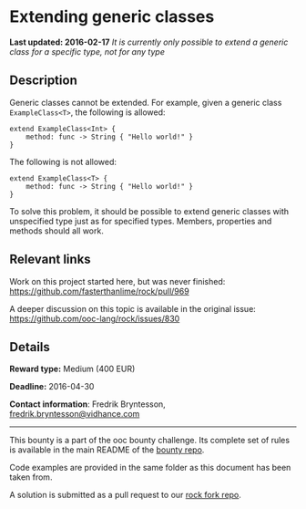 # Extending generic classes
**Last updated: 2016-02-17**
*It is currently only possible to extend a generic class for a specific type, not for any type*

## Description
Generic classes cannot be extended. For example, given a generic class `ExampleClass<T>`, the following is allowed:

```ooc
extend ExampleClass<Int> {
    method: func -> String { "Hello world!" }
}
```

The following is not allowed:

```ooc
extend ExampleClass<T> {
    method: func -> String { "Hello world!" }
}
```

To solve this problem, it should be possible to extend generic classes with unspecified type just as for specified types. Members, properties and methods should all work.

## Relevant links
Work on this project started here, but was never finished: https://github.com/fasterthanlime/rock/pull/969

A deeper discussion on this topic is available in the original issue: https://github.com/ooc-lang/rock/issues/830

## Details
**Reward type:** Medium (400 EUR)

**Deadline:** 2016-04-30

**Contact information**: Fredrik Bryntesson, [fredrik.bryntesson@vidhance.com](mailto:fredrik.bryntesson@vidhance.com)

---

This bounty is a part of the ooc bounty challenge. Its complete set of rules is available in the main README of the [bounty repo](https://github.com/magic-lang/bounty).

Code examples are provided in the same folder as this document has been taken from.

A solution is submitted as a pull request to our [rock fork repo](https://github.com/magic-lang/rock).
